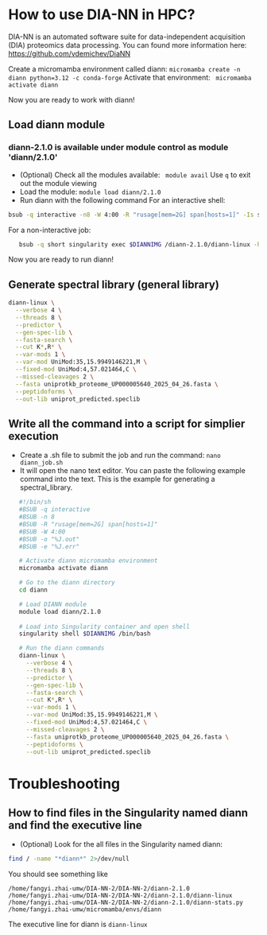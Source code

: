 # How to use DIA-NN in HPC?
DIA-NN is an automated software suite for data-independent acquisition (DIA) proteomics data processing.
You can found more information here: https://github.com/vdemichev/DiaNN

Create a micromamba environment called diann:
```micromamba create -n diann python=3.12 -c conda-forge```
Activate that environment:
``` micromamba activate diann```

Now you are ready to work with diann!

## Load diann module
### diann-2.1.0 is available under module control as module 'diann/2.1.0'
- (Optional) Check all the modules available: ``` module avail```
Use ```q``` to exit out the module viewing
- Load the module: ```module load diann/2.1.0```
- Run diann with the following command
For an interactive shell:
```bash
bsub -q interactive -n8 -W 4:00 -R "rusage[mem=2G] span[hosts=1]" -Is singularity shell $DIANNIMG /bin/bash
```
For a non-interactive job:
``` bash
   bsub -q short singularity exec $DIANNIMG /diann-2.1.0/diann-linux -h
```

Now you are ready to run diann!

## Generate spectral library (general library)
```bash
diann-linux \
  --verbose 4 \
  --threads 8 \
  --predictor \
  --gen-spec-lib \
  --fasta-search \
  --cut K*,R* \
  --var-mods 1 \
  --var-mod UniMod:35,15.9949146221,M \
  --fixed-mod UniMod:4,57.021464,C \
  --missed-cleavages 2 \
  --fasta uniprotkb_proteome_UP000005640_2025_04_26.fasta \
  --peptidoforms \
  --out-lib uniprot_predicted.speclib
```
## Write all the command into a script for simplier execution
- Create a .sh file to submit the job and run the command: ```nano diann_job.sh```
- It will open the nano text editor. You can paste the following example command into the text. This is the example for generating a spectral_library.
``` bash
   #!/bin/sh
   #BSUB -q interactive
   #BSUB -n 8
   #BSUB -R "rusage[mem=2G] span[hosts=1]"
   #BSUB -W 4:00
   #BSUB -o "%J.out"
   #BSUB -e "%J.err"

   # Activate diann micromamba environment
   micromamba activate diann

   # Go to the diann directory
   cd diann

   # Load DIANN module
   module load diann/2.1.0
   
   # Load into Singularity container and open shell
   singularity shell $DIANNIMG /bin/bash

   # Run the diann commands
   diann-linux \
     --verbose 4 \
     --threads 8 \
     --predictor \
     --gen-spec-lib \
     --fasta-search \
     --cut K*,R* \
     --var-mods 1 \
     --var-mod UniMod:35,15.9949146221,M \
     --fixed-mod UniMod:4,57.021464,C \
     --missed-cleavages 2 \
     --fasta uniprotkb_proteome_UP000005640_2025_04_26.fasta \
     --peptidoforms \
     --out-lib uniprot_predicted.speclib
```

# Troubleshooting
## How to find files in the Singularity named diann and find the executive line
- (Optional) Look for the all files in the Singularity named diann:
```bash
find / -name "*diann*" 2>/dev/null
```
You should see something like
```
/home/fangyi.zhai-umw/DIA-NN-2/DIA-NN-2/diann-2.1.0
/home/fangyi.zhai-umw/DIA-NN-2/DIA-NN-2/diann-2.1.0/diann-linux
/home/fangyi.zhai-umw/DIA-NN-2/DIA-NN-2/diann-2.1.0/diann-stats.py
/home/fangyi.zhai-umw/micromamba/envs/diann
```
The executive line for diann is ```diann-linux```
